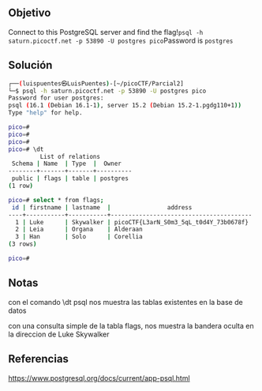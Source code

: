 ## Objetivo 
Connect to this PostgreSQL server and find the flag!`psql -h saturn.picoctf.net -p 53890 -U postgres pico`Password is `postgres`

## Solución
```bash
┌──(luispuentes㉿LuisPuentes)-[~/picoCTF/Parcial2]
└─$ psql -h saturn.picoctf.net -p 53890 -U postgres pico
Password for user postgres: 
psql (16.1 (Debian 16.1-1), server 15.2 (Debian 15.2-1.pgdg110+1))
Type "help" for help.

pico=# 
pico=# 
pico=#
pico=# \dt
         List of relations
 Schema | Name  | Type  |  Owner   
--------+-------+-------+----------
 public | flags | table | postgres
(1 row)

pico=# select * from flags;
 id | firstname | lastname  |                address                 
----+-----------+-----------+----------------------------------------
  1 | Luke      | Skywalker | picoCTF{L3arN_S0m3_5qL_t0d4Y_73b0678f}
  2 | Leia      | Organa    | Alderaan
  3 | Han       | Solo      | Corellia
(3 rows)

pico=# 

```


## Notas
con el comando \dt psql nos muestra las tablas existentes en la base de datos

con una consulta simple de la tabla flags, nos muestra la bandera oculta en la direccion de Luke Skywalker

## Referencias
https://www.postgresql.org/docs/current/app-psql.html